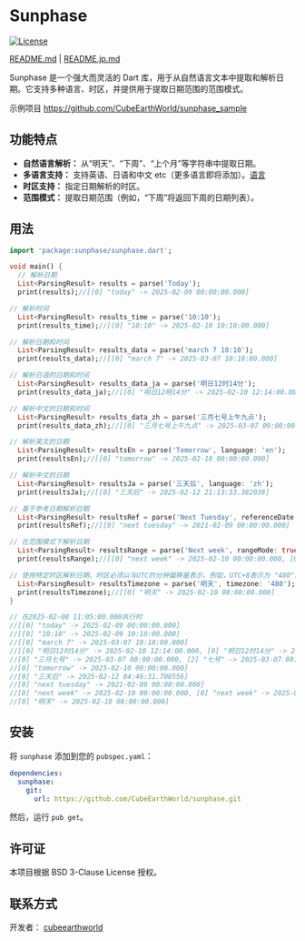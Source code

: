 # Sunphase

[![License](https://img.shields.io/badge/License-BSD%203--Clause-blue.svg)](https://opensource.org/licenses/BSD-3-Clause)

[README.md](README.md) | [README.jp.md](README.jp.md)

Sunphase 是一个强大而灵活的 Dart 库，用于从自然语言文本中提取和解析日期。它支持多种语言、时区，并提供用于提取日期范围的范围模式。

示例项目 https://github.com/CubeEarthWorld/sunphase_sample

## 功能特点

*   **自然语言解析：** 从“明天”、“下周”、“上个月”等字符串中提取日期。
*   **多语言支持：** 支持英语、日语和中文 etc（更多语言即将添加）。[语言](lib/languages)
*   **时区支持：** 指定日期解析的时区。
*   **范围模式：** 提取日期范围（例如，“下周”将返回下周的日期列表）。

## 用法

```dart
import 'package:sunphase/sunphase.dart';

void main() {
  // 解析日期
  List<ParsingResult> results = parse('Today');
  print(results);//[[0] "today" -> 2025-02-09 00:00:00.000]

// 解析时间
  List<ParsingResult> results_time = parse('10:10');
  print(results_time);//[[0] "10:10" -> 2025-02-10 10:10:00.000]

// 解析日期和时间
  List<ParsingResult> results_data = parse('march 7 10:10');
  print(results_data);//[[0] "march 7" -> 2025-03-07 10:10:00.000]

// 解析日语的日期和时间
  List<ParsingResult> results_data_ja = parse('明日12时14分');
  print(results_data_ja);//[[0] "明日12時14分" -> 2025-02-10 12:14:00.000]

// 解析中文的日期和时间
  List<ParsingResult> results_data_zh = parse('三月七号上午九点');
  print(results_data_zh);//[[0] "三月七号上午九点" -> 2025-03-07 09:00:00.000]

// 解析英文的日期
  List<ParsingResult> resultsEn = parse('Tomorrow', language: 'en');
  print(resultsEn);//[[0] "tomorrow" -> 2025-02-10 00:00:00.000]

// 解析中文的日期
  List<ParsingResult> resultsJa = parse('三天后', language: 'zh');
  print(resultsJa);//[[0] "三天后" -> 2025-02-12 21:13:33.382038]

// 基于参考日期解析日期
  List<ParsingResult> resultsRef = parse('Next Tuesday', referenceDate: DateTime(2021, 2, 4));
  print(resultsRef);//[[0] "next tuesday" -> 2021-02-09 00:00:00.000]

// 在范围模式下解析日期
  List<ParsingResult> resultsRange = parse('Next week', rangeMode: true);
  print(resultsRange);//[[0] "next week" -> 2025-02-10 00:00:00.000, [0] "next week" -> 2025-02-11 00:00:00.000, [0] "next week" -> 2025-02-12 00:00:00.000, [0] "next week" -> 2025-02-13 00:00:00.000, [0] "next week" -> 2025-02-14 00:00:00.000, [0] "next week" -> 2025-02-15 00:00:00.000, [0] "next week" -> 2025-02-16 00:00:00.000]

// 使用特定时区解析日期。时区必须以与UTC的分钟偏移量表示。例如，UTC+8表示为 "480"。
  List<ParsingResult> resultsTimezone = parse('明天', timezone: '480');
  print(resultsTimezone);//[[0] "明天" -> 2025-02-10 08:00:00.000]
}

// 在2025-02-08 11:05:00.000执行时
//[[0] "today" -> 2025-02-09 00:00:00.000]
//[[0] "10:10" -> 2025-02-09 10:10:00.000]
//[[0] "march 7" -> 2025-03-07 10:10:00.000]
//[[0] "明日12时14分" -> 2025-02-10 12:14:00.000, [0] "明日12时14分" -> 2025-02-10 12:14:00.000, [2] "12时14分" -> 2025-02-09 12:14:00.000]
//[0] "三月七号" -> 2025-03-07 00:00:00.000, [2] "七号" -> 2025-03-07 00:00:00.000, [0] "三月七号上午九点" -> 2025-03-07 09:00:00.000]
//[0] "tomorrow" -> 2025-02-10 00:00:00.000]
//[0] "三天后" -> 2025-02-12 04:46:31.708556]
//[0] "next tuesday" -> 2021-02-09 00:00:00.000]
//[0] "next week" -> 2025-02-10 00:00:00.000, [0] "next week" -> 2025-02-11 00:00:00.000, [0] "next week" -> 2025-02-12 00:00:00.000, [0] "next week" -> 2025-02-13 00:00:00.000, [0] "next week" -> 2025-02-14 00:00:00.000, [0] "next week" -> 2025-02-15 00:00:00.000, [0] "next week" -> 2025-02-16 00:00:00.000]
//[0] "明天" -> 2025-02-10 08:00:00.000]

```

## 安装

将 `sunphase` 添加到您的 `pubspec.yaml`：

```yaml
dependencies:
  sunphase:
    git:
      url: https://github.com/CubeEarthWorld/sunphase.git
```

然后，运行 `pub get`。

## 许可证

本项目根据 BSD 3-Clause License 授权。

## 联系方式

开发者： [cubeearthworld](https://x.com/cubeearthworld)
